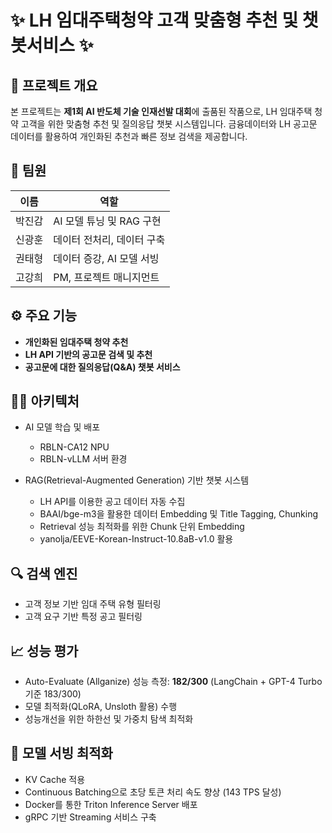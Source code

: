 # ✨ LH 임대주택청약 고객 맞춤형 추천 및 챗봇서비스 ✨

## 🎯 프로젝트 개요

본 프로젝트는 **제1회 AI 반도체 기술 인재선발 대회**에 출품된 작품으로, LH 임대주택 청약 고객을 위한 맞춤형 추천 및 질의응답 챗봇 시스템입니다. 금융데이터와 LH 공고문 데이터를 활용하여 개인화된 추천과 빠른 정보 검색을 제공합니다.

## 👥 팀원
| 이름 | 역할 |
|-------|-------|
| 박진감 | AI 모델 튜닝 및 RAG 구현 |
| 신광훈 | 데이터 전처리, 데이터 구축 |
| 권태형 | 데이터 증강, AI 모델 서빙 |
| 고강희 | PM, 프로젝트 매니지먼트 |


## ⚙️ 주요 기능
- **개인화된 임대주택 청약 추천**
- **LH API 기반의 공고문 검색 및 추천**
- **공고문에 대한 질의응답(Q&A) 챗봇 서비스**


## 🧑‍💻 아키텍처
- AI 모델 학습 및 배포
  - RBLN-CA12 NPU
  - RBLN-vLLM 서버 환경

- RAG(Retrieval-Augmented Generation) 기반 챗봇 시스템
  - LH API를 이용한 공고 데이터 자동 수집
  - BAAI/bge-m3을 활용한 데이터 Embedding 및 Title Tagging, Chunking
  - Retrieval 성능 최적화를 위한 Chunk 단위 Embedding
  - yanolja/EEVE-Korean-Instruct-10.8aB-v1.0 활용

## 🔍 검색 엔진
- 고객 정보 기반 임대 주택 유형 필터링
- 고객 요구 기반 특정 공고 필터링

## 📈 성능 평가
- Auto-Evaluate (Allganize) 성능 측정: **182/300** (LangChain + GPT-4 Turbo 기준 183/300)
- 모델 최적화(QLoRA, Unsloth 활용) 수행
- 성능개선을 위한 하한선 및 가중치 탐색 최적화

## 🚀 모델 서빙 최적화
- KV Cache 적용
- Continuous Batching으로 초당 토큰 처리 속도 향상 (143 TPS 달성)
- Docker를 통한 Triton Inference Server 배포
- gRPC 기반 Streaming 서비스 구축
